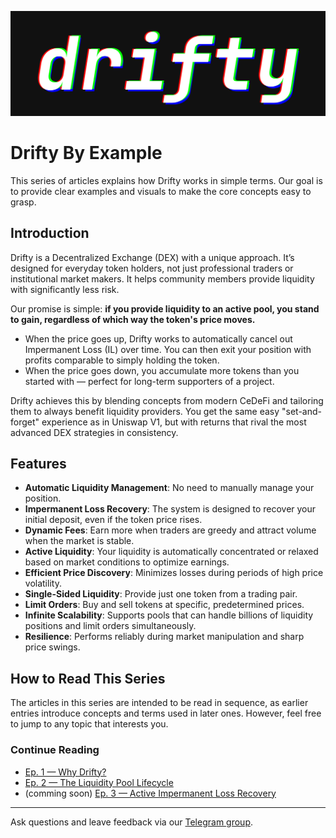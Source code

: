 ![](./imgs/banner.png)

# Drifty By Example

This series of articles explains how Drifty works in simple terms. Our goal is to provide clear examples and visuals to make the core concepts easy to grasp.

## Introduction

Drifty is a Decentralized Exchange (DEX) with a unique approach. It’s designed for everyday token holders, not just professional traders or institutional market makers. It helps community members provide liquidity with significantly less risk.

Our promise is simple: **if you provide liquidity to an active pool, you stand to gain, regardless of which way the token's price moves.**

-   When the price goes up, Drifty works to automatically cancel out Impermanent Loss (IL) over time. You can then exit your position with profits comparable to simply holding the token.
-   When the price goes down, you accumulate more tokens than you started with — perfect for long-term supporters of a project.

Drifty achieves this by blending concepts from modern CeDeFi and tailoring them to always benefit liquidity providers. You get the same easy "set-and-forget" experience as in Uniswap V1, but with returns that rival the most advanced DEX strategies in consistency.

## Features

-   **Automatic Liquidity Management**: No need to manually manage your position.
-   **Impermanent Loss Recovery**: The system is designed to recover your initial deposit, even if the token price rises.
-   **Dynamic Fees**: Earn more when traders are greedy and attract volume when the market is stable.
-   **Active Liquidity**: Your liquidity is automatically concentrated or relaxed based on market conditions to optimize earnings.
-   **Efficient Price Discovery**: Minimizes losses during periods of high price volatility.
-   **Single-Sided Liquidity**: Provide just one token from a trading pair.
-   **Limit Orders**: Buy and sell tokens at specific, predetermined prices.
-   **Infinite Scalability**: Supports pools that can handle billions of liquidity positions and limit orders simultaneously.
-   **Resilience**: Performs reliably during market manipulation and sharp price swings.

## How to Read This Series

The articles in this series are intended to be read in sequence, as earlier entries introduce concepts and terms used in later ones. However, feel free to jump to any topic that interests you.

### Continue Reading

-   [Ep. 1 — Why Drifty?](./ep1-why-drifty.md)
-   [Ep. 2 — The Liquidity Pool Lifecycle](./ep2-liquidity-pool-lifecycle.md)
-   (comming soon) [Ep. 3 — Active Impermanent Loss Recovery]()

---

Ask questions and leave feedback via our [Telegram group](https://t.me/homeofmsq).
